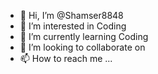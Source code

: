 - 👋 Hi, I’m @Shamser8848
- 👀 I’m interested in Coding
- 🌱 I’m currently learning Coding
- 💞️ I’m looking to collaborate on 
- 📫 How to reach me ...

<!---
Shamser8848/Shamser8848 is a ✨ special ✨ repository because its `README.md` (this file) appears on your GitHub profile.
You can click the Preview link to take a look at your changes.
--->
